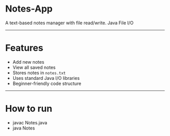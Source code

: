 # Notes-App
A text-based notes manager with file read/write.  Java File I/O

---

# Features

-  Add new notes
-  View all saved notes
-  Stores notes in `notes.txt`
-  Uses standard Java I/O libraries
-  Beginner-friendly code structure

---

# How to run

- javac Notes.java
- java Notes




